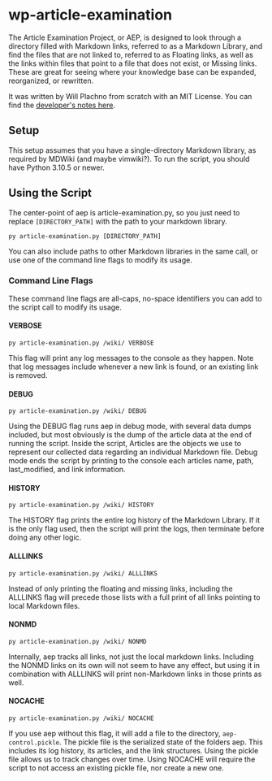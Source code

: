 # wp-article-examination

The Article Examination Project, or AEP, is designed to look through a directory filled with Markdown links, referred to as a Markdown Library, and find the files that are not linked to, referred to as Floating links, as well as the links within files that point to a file that does not exist, or Missing links. These are great for seeing where your knowledge base can be expanded, reorganized, or rewritten.

It was written by Will Plachno from scratch with an MIT License. You can find the [developer's notes here](https://wplachno.github.io/wjpPersWiki/#!project-article-exam.md). 

## Setup

This setup assumes that you have a single-directory Markdown library, as required by MDWiki (and maybe vimwiki?). To run the script, you should have Python 3.10.5 or newer. 

## Using the Script

The center-point of aep is article-examination.py, so you just need to replace `[DIRECTORY_PATH]` with the path to your markdown library.
```
py article-examination.py [DIRECTORY_PATH]
```
You can also include paths to other Markdown libraries in the same call, or use one of the command line flags to modify its usage.

### Command Line Flags

These command line flags are all-caps, no-space identifiers you can add to the script call to modify its usage.

#### VERBOSE

```
py article-examination.py /wiki/ VERBOSE
```

This flag will print any log messages to the console as they happen. Note that log messages include whenever a new link is found, or an existing link is removed. 

#### DEBUG

```
py article-examination.py /wiki/ DEBUG
```

Using the DEBUG flag runs aep in debug mode, with several data dumps included, but most obviously is the dump of the article data at the end of running the script. Inside the script, Articles are the objects we use to represent our collected data regarding an individual Markdown file. Debug mode ends the script by printing to the console each articles name, path, last_modified, and link information.

#### HISTORY

```
py article-examination.py /wiki/ HISTORY
```

The HISTORY flag prints the entire log history of the Markdown Library. If it is the only flag used, then the script will print the logs, then terminate before doing any other logic. 

#### ALLLINKS

```
py article-examination.py /wiki/ ALLLINKS
```

Instead of only printing the floating and missing links, including the ALLLINKS flag will precede those lists with a full print of all links pointing to local Markdown files. 

#### NONMD

```
py article-examination.py /wiki/ NONMD
```

Internally, aep tracks all links, not just the local markdown links. Including the NONMD links on its own will not seem to have any effect, but using it in combination with ALLLINKS will print non-Markdown links in those prints as well. 

#### NOCACHE

```
py article-examination.py /wiki/ NOCACHE
```

If you use aep without this flag, it will add a file to the directory, `aep-control.pickle`. The pickle file is the serialized state of the folders aep. This includes its log history, its articles, and the link structures. Using the pickle file allows us to track changes over time. Using NOCACHE will require the script to not access an existing pickle file, nor create a new one. 